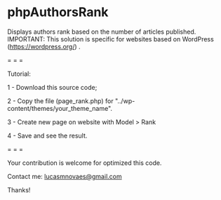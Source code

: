 # phpAuthorsRank
Displays authors rank based on the number of articles published.
IMPORTANT: This solution is specific for websites based on WordPress (https://wordpress.org/) .

= = =

Tutorial:

1 - Download this source code;

2 - Copy the file (page_rank.php) for "../wp-content/themes/your_theme_name".

3 - Create new page on website with Model > Rank

4 - Save and see the result.

= = =

Your contribution is welcome for optimized this code.

Contact me:
lucasmnovaes@gmail.com

Thanks!
